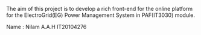 The aim of this project is to develop a rich front-end for the online platform for the ElectroGrid(EG) Power Management System in PAF(IT3030) module.

Name : Nilam A.A.H IT20104276

